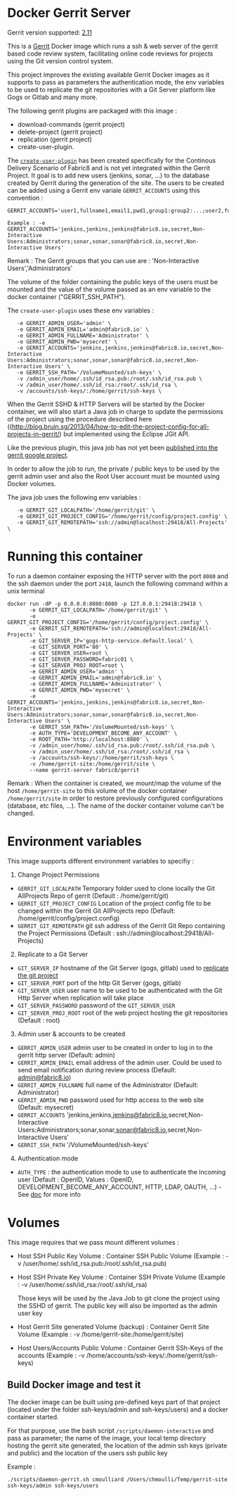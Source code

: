 # Docker Gerrit Server

Gerrit version supported: [2.11](https://gerrit-documentation.storage.googleapis.com/ReleaseNotes/ReleaseNotes-2.11.html)

This is a [Gerrit](https://code.google.com/p/gerrit/) Docker image which runs a ssh & web server of the gerrit based code review system, facilitating online code reviews for projects using the Git version control system.

This project improves the existing available Gerrit Docker images as it supports to pass as parameters the authentication mode, the env variables to be used to replicate the git repositories with a Git Server platform like Gogs or Gitlab and many more.

The following gerrit plugins are packaged with this image :

- download-commands (gerrit project)
- delete-project (gerrit project)
- replication (gerrit project)
- create-user-plugin. 

The [`create-user-plugin`](https://github.com/cmoulliard/gerrit-create-adminuser-plugin/blob/master/create-users/src/main/java/com/googlesource/gerrit/plugins/AddUser.java) has been created specifically for the Continous Delivery Scenario of Fabric8 and is not yet integrated within the Gerrit Project.
It goal is to add new users (jenkins, sonar, ...) to the database created by Gerrit during the generation of the site.
The users to be created can be added using a Gerrit env variale `GERRIT_ACCOUNTS` using this convention :

```
GERRIT_ACCOUNTS='user1,fullname1,email1,pwd1,group1:group2:...;user2,fullname2,email2,pwd2,group1:group2:...;...'

Example : -e GERRIT_ACCOUNTS='jenkins,jenkins,jenkins@fabric8.io,secret,Non-Interactive Users:Administrators;sonar,sonar,sonar@fabric8.io,secret,Non-Interactive Users'
```

Remark : The Gerrit groups that you can use are : 'Non-Interactive Users','Administrators'

The volume of the folder containing the public keys of the users must be mounted and the value of the volume 
passed as an env variable to the docker container ("GERRIT_SSH_PATH").

The `create-user-plugin` uses these env variables :

       -e GERRIT_ADMIN_USER='admin' \
       -e GERRIT_ADMIN_EMAIL='admin@fabric8.io' \
       -e GERRIT_ADMIN_FULLNAME='Administrator' \
       -e GERRIT_ADMIN_PWD='mysecret' \
       -e GERRIT_ACCOUNTS='jenkins,jenkins,jenkins@fabric8.io,secret,Non-Interactive Users:Administrators;sonar,sonar,sonar@fabric8.io,secret,Non-Interactive Users' \
       -e GERRIT_SSH_PATH='/VolumeMounted/ssh-keys' \
       -v /admin_user/home/.ssh/id_rsa.pub:/root/.ssh/id_rsa.pub \
       -v /admin_user/home/.ssh/id_rsa:/root/.ssh/id_rsa \
       -v /accounts/ssh-keys/:/home/gerrit/ssh-keys \  

When the Gerrit SSHD & HTTP Servers will be started by the Docker container, we will also start a Java job in charge to update the permissions of the project using the procedure described here ((http://blog.bruin.sg/2013/04/how-to-edit-the-project-config-for-all-projects-in-gerrit/) but implemented
using the Eclipse JGit API.

Like the previous plugin, this java job has not yet been [published into the gerrit google project](https://github.com/cmoulliard/gerrit-create-adminuser-plugin/blob/master/change-project-config/src/main/java/io/fabric8/docker/gerrit/ChangeProjectConfig.java#L23-22).

In order to allow the job to run, the private / public keys to be used by the gerrit admin user and also the Root User account must be mounted using Docker volumes.

The java job uses the following env variables :

       -e GERRIT_GIT_LOCALPATH='/home/gerrit/git' \
       -e GERRIT_GIT_PROJECT_CONFIG='/home/gerrit/config/project.config' \
       -e GERRIT_GIT_REMOTEPATH='ssh://admin@localhost:29418/All-Projects' \

# Running this container

To run a daemon container exposing the HTTP server with the port `8080` and the ssh daemon under the port `2418`, launch the following command within a unix terminal

```
docker run -dP -p 0.0.0.0:8080:8080 -p 127.0.0.1:29418:29418 \
       -e GERRIT_GIT_LOCALPATH='/home/gerrit/git' \
       -e GERRIT_GIT_PROJECT_CONFIG='/home/gerrit/config/project.config' \
       -e GERRIT_GIT_REMOTEPATH='ssh://admin@localhost:29418/All-Projects' \
       -e GIT_SERVER_IP='gogs-http-service.default.local' \
       -e GIT_SERVER_PORT='80' \
       -e GIT_SERVER_USER=root \
       -e GIT_SERVER_PASSWORD=fabric01 \
       -e GIT_SERVER_PROJ_ROOT=root \
       -e GERRIT_ADMIN_USER='admin' \
       -e GERRIT_ADMIN_EMAIL='admin@fabric8.io' \
       -e GERRIT_ADMIN_FULLNAME='Administrator' \
       -e GERRIT_ADMIN_PWD='mysecret' \
       -e GERRIT_ACCOUNTS='jenkins,jenkins,jenkins@fabric8.io,secret,Non-Interactive Users:Administrators;sonar,sonar,sonar@fabric8.io,secret,Non-Interactive Users' \
       -e GERRIT_SSH_PATH='/VolumeMounted/ssh-keys' \
       -e AUTH_TYPE='DEVELOPMENT_BECOME_ANY_ACCOUNT' \
       -e ROOT_PATH='http://localhost:8080' \
       -v /admin_user/home/.ssh/id_rsa.pub:/root/.ssh/id_rsa.pub \
       -v /admin_user/home/.ssh/id_rsa:/root/.ssh/id_rsa \
       -v /accounts/ssh-keys/:/home/gerrit/ssh-keys \       
       -v /home/gerrit-site:/home/gerrit/site \
       --name gerrit-server fabric8/gerrit
```

Remark : When the container is created, we mount/map the volume of the host `/home/gerrit-site` to this volume of the docker container `/home/gerrit/site` in order to restore previously configured configurations (database, etc files, ...). The name of the docker container volume can't be changed.

# Environment variables

This image supports different environment variables to specifiy : 

1) Change Project Permissions

* `GERRIT_GIT_LOCALPATH` Temporary folder used to clone locally the Git AllProjects Repo of gerrit (Default : /home/gerrit/git)
* `GERRIT_GIT_PROJECT_CONFIG` Location of the project config file to be changed within the Gerrit Git AllProjects repo (Default: /home/gerrit/config/project.config)
* `GERRIT_GIT_REMOTEPATH` git ssh address of the Gerrit Git Repo containing the Project Permissions (Default : ssh://admin@localhost:29418/All-Projects)

2) Replicate to a Git Server

* `GIT_SERVER_IP` hostname of the Git Server (gogs, gitlab) used to [replicate the git project](https://gerrit.googlesource.com/plugins/replication/+doc/master/src/main/resources/Documentation/config.md)
* `GIT_SERVER_PORT` port of the http Git Server (gogs, gitlab)
* `GIT_SERVER_USER` user name to be used to be authenticated with the Git Http Server when replication will take place 
* `GIT_SERVER_PASSWORD` password of the `GIT_SERVER_USER`
* `GIT_SERVER_PROJ_ROOT` root of the web project hosting the git repositories (Default : root)

3) Admin user & accounts to be created

* `GERRIT_ADMIN_USER` admin user to be created in order to log in to the gerrit http server (Default: admin)
* `GERRIT_ADMIN_EMAIL` email address of the admin user. Could be used to send email notification during review process (Default: admin@fabric8.io)
* `GERRIT_ADMIN_FULLNAME` full name of the Administrator (Default: Administrator)
* `GERRIT_ADMIN_PWD` password used for http access to the web site (Default: mysecret)
* `GERRIT_ACCOUNTS` 'jenkins,jenkins,jenkins@fabric8.io,secret,Non-Interactive Users:Administrators;sonar,sonar,sonar@fabric8.io,secret,Non-Interactive Users'
* `GERRIT_SSH_PATH` '/VolumeMounted/ssh-keys'
         
4) Authentication mode
      
* `AUTH_TYPE` : the authentication mode to use to authenticate the incoming user (Default : OpenID, Values : OpenID, DEVELOPMENT_BECOME_ANY_ACCOUNT, HTTP, LDAP, OAUTH, ...) - See [doc](https://gerrit-documentation.storage.googleapis.com/Documentation/2.11/config-gerrit.html#auth) for more info

# Volumes

This image requires that we pass mount different volumes :

* Host SSH Public Key Volume : Container SSH Public Volume (Example : -v /user/home/.ssh/id_rsa.pub:/root/.ssh/id_rsa.pub)
* Host SSH Private Key Volume : Container SSH Private Volume (Example : -v /user/home/.ssh/id_rsa:/root/.ssh/id_rsa)
  
  Those keys will be used by the Java Job to git clone the project using the SSHD of gerrit. The public key will also be imported as the admin user key
  
* Host Gerrit Site generated Volume (backup) : Container Gerrit Site Volume (Example : -v /home/gerrit-site:/home/gerrit/site)
* Host Users/Accounts Public Volume : Container Gerrit SSh-Keys of the accounts (Example : -v /home/accounts/ssh-keys/:/home/gerrit/ssh-keys) 

## Build Docker image and test it

The docker image can be built using pre-defined keys part of that project (located under the folder ssh-keys/admin and ssh-keys/users) and a docker container started. 

For that purpose, use the bash script `/scripts/daemon-interactive` and pass as parameter; the name of the image, your local temp directory hosting the gerrit site generated, the location of the admin ssh keys (private and public) and the location of the users ssh public key

Example :

```
./scripts/daemon-gerrit.sh cmoulliard /Users/chmoulli/Temp/gerrit-site ssh-keys/admin ssh-keys/users

```


